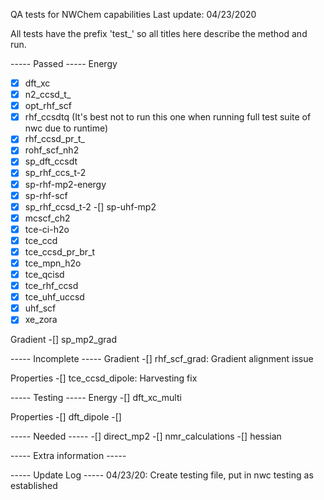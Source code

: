 QA tests for NWChem capabilities
Last update: 04/23/2020

All tests have the prefix 'test\_' so all titles here describe the method and run.

-----   Passed  -----
Energy
-[x] dft\_xc
-[x] n2\_ccsd\_t\_
-[x] opt\_rhf\_scf
-[x] rhf\_ccsdtq (It's best not to run this one when running full test suite of nwc due to runtime)
-[x] rhf\_ccsd\_pr\_t\_
-[x] rohf\_scf\_nh2
-[x] sp\_dft\_ccsdt
-[x] sp\_rhf\_ccs\_t-2
-[x] sp-rhf-mp2-energy
-[x] sp-rhf-scf
-[x] sp\_rhf\_ccsd\_t-2
-[] sp-uhf-mp2
-[x] mcscf\_ch2
-[x] tce-ci-h2o
-[x] tce\_ccd
-[x] tce\_ccsd\_pr\_br\_t
-[x] tce\_mpn\_h2o
-[x] tce\_qcisd
-[x] tce\_rhf\_ccsd
-[x] tce\_uhf\_uccsd
-[x] uhf\_scf
-[x] xe\_zora

Gradient
-[] sp\_mp2\_grad

-----   Incomplete  -----
Gradient
-[] rhf\_scf\_grad: Gradient alignment issue
 
Properties
-[] tce\_ccsd\_dipole: Harvesting fix

-----   Testing  -----
Energy
-[] dft\_xc\_multi

Properties
-[] dft\_dipole
-[] 

-----   Needed   -----
-[] direct\_mp2
-[] nmr\_calculations
-[] hessian


----- Extra information -----

-----   Update Log  -----
04/23/20: Create testing file, put in nwc testing as established
